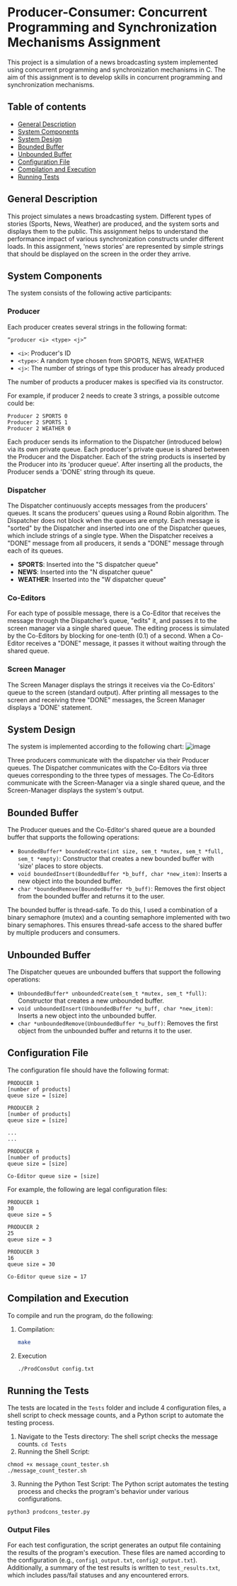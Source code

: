# Producer-Consumer: Concurrent Programming and Synchronization Mechanisms Assignment
This project is a simulation of a news broadcasting system implemented using concurrent programming and synchronization mechanisms in C.
The aim of this assignment is to develop skills in concurrent programming and synchronization mechanisms.

## Table of contents
- [General Description](#general-description)
- [System Components](#system-components)
- [System Design](#system-design)
- [Bounded Buffer](#bounded-buffer)
- [Unbounded Buffer](#unbounded-buffer)
- [Configuration File](#configuration-file)
- [Compilation and Execution](#compilation-and-execution)
- [Running Tests](#running-tests)
  
## General Description
This project simulates a news broadcasting system. Different types of stories (Sports, News, Weather) are produced, and the system sorts and displays them to the public.
This assignment helps to understand the performance impact of various synchronization constructs under different loads.
In this assignment, 'news stories' are represented by simple strings that should be displayed on the screen in the order they arrive.

## System Components
The system consists of the following active participants:

### Producer
Each producer creates several strings in the following format:
```
“producer <i> <type> <j>”
```
- ```<i>```: Producer's ID
- ```<type>```: A random type chosen from SPORTS, NEWS, WEATHER
- ```<j>```: The number of strings of type <type> this producer has already produced

The number of products a producer makes is specified via its constructor.

For example, if producer 2 needs to create 3 strings, a possible outcome could be:
```
Producer 2 SPORTS 0
Producer 2 SPORTS 1
Producer 2 WEATHER 0
```
Each producer sends its information to the Dispatcher (introduced below) via its own private queue. Each producer's private queue is shared between the Producer and the Dispatcher. Each of the string products is inserted by the Producer into its 'producer queue'. After inserting all the products, the Producer sends a 'DONE' string through its queue.

### Dispatcher
The Dispatcher continuously accepts messages from the producers' queues. It scans the producers' queues using a Round Robin algorithm. The Dispatcher does not block when the queues are empty. Each message is "sorted" by the Dispatcher and inserted into one of the Dispatcher queues, which include strings of a single type. When the Dispatcher receives a "DONE" message from all producers, it sends a "DONE" message through each of its queues.

- **SPORTS**: Inserted into the "S dispatcher queue"
- **NEWS**: Inserted into the "N dispatcher queue"
- **WEATHER**: Inserted into the "W dispatcher queue"
 
### Co-Editors
For each type of possible message, there is a Co-Editor that receives the message through the Dispatcher’s queue, "edits" it, and passes it to the screen manager via a single shared queue. The editing process is simulated by the Co-Editors by blocking for one-tenth (0.1) of a second. When a Co-Editor receives a "DONE" message, it passes it without waiting through the shared queue.

### Screen Manager
The Screen Manager displays the strings it receives via the Co-Editors' queue to the screen (standard output). After printing all messages to the screen and receiving three "DONE" messages, the Screen Manager displays a 'DONE' statement.

## System Design
The system is implemented according to the following chart:
![image](https://github.com/user-attachments/assets/84ef073a-6738-43d6-9b34-ca0097f7c84d)

Three producers communicate with the dispatcher via their Producer queues. The Dispatcher communicates with the Co-Editors via three queues corresponding to the three types of messages. The Co-Editors communicate with the Screen-Manager via a single shared queue, and the Screen-Manager displays the system's output.

## Bounded Buffer
The Producer queues and the Co-Editor's shared queue are a bounded buffer that supports the following operations:

- ```BoundedBuffer* boundedCreate(int size, sem_t *mutex, sem_t *full, sem_t *empty)```: Constructor that creates a new bounded buffer with 'size' places to store objects.
- ```void boundedInsert(BoundedBuffer *b_buff, char *new_item)```: Inserts a new object into the bounded buffer.
- ```char *boundedRemove(BoundedBuffer *b_buff)```: Removes the first object from the bounded buffer and returns it to the user.

The bounded buffer is thread-safe. To do this, I used a combination of a binary semaphore (mutex) and a counting semaphore implemented with two binary semaphores. This ensures thread-safe access to the shared buffer by multiple producers and consumers.

## Unbounded Buffer
The Dispatcher queues are unbounded buffers that support the following operations:
- ```UnboundedBuffer* unboundedCreate(sem_t *mutex, sem_t *full)```:  Constructor that creates a new unbounded buffer.
- ```void unboundedInsert(UnboundedBuffer *u_buff, char *new_item)```: Inserts a new object into the unbounded buffer.
- ```char *unboundedRemove(UnboundedBuffer *u_buff)```: Removes the first object from the unbounded buffer and returns it to the user.
  
## Configuration File
The configuration file should have the following format:
```
PRODUCER 1
[number of products]
queue size = [size]

PRODUCER 2
[number of products]
queue size = [size]

...
...

PRODUCER n
[number of products]
queue size = [size]

Co-Editor queue size = [size]
```

For example, the following are legal configuration files:
```
PRODUCER 1
30
queue size = 5

PRODUCER 2
25
queue size = 3

PRODUCER 3
16
queue size = 30

Co-Editor queue size = 17
```

## Compilation and Execution
To compile and run the program, do the following:
1. Compilation:  
   ```bash
   make
   ```
2. Execution  
   ```bash
   ./ProdConsOut config.txt
   ```

## Running the Tests
The tests are located in the ```Tests``` folder and include 4 configuration files, a shell script to check message counts, and a Python script to automate the testing process.
1. Navigate to the Tests directory: The shell script checks the message counts.
```cd Tests```
2. Running the Shell Script:
```
chmod +x message_count_tester.sh
./message_count_tester.sh
```
3. Running the Python Test Script: The Python script automates the testing process and checks the program's behavior under various configurations.
```
python3 prodcons_tester.py
```

### Output Files
For each test configuration, the script generates an output file containing the results of the program's execution. These files are named according to the configuration (e.g., ```config1_output.txt```, ```config2_output.txt```). Additionally, a summary of the test results is written to ```test_results.txt```, which includes pass/fail statuses and any encountered errors.
